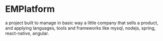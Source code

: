 # EMPlatform
a project built to manage in basic way a little company that sells a product, and applying languages, tools and frameworks like mysql, nodejs, spring, react-native, angular.
